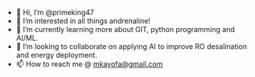 - 👋 Hi, I’m @primeking47
- 👀 I’m interested in all things andrenaline!
- 🌱 I’m currently learning more about GIT, python programming and AI/ML.
- 💞️ I’m looking to collaborate on applying AI to improve RO desalination and energy deployment.
- 📫 How to reach me @ mkayofa@gmail.com

<!---
primeking47/primeking47 is a ✨ special ✨ repository because its `README.md` (this file) appears on your GitHub profile.
You can click the Preview link to take a look at your changes.
--->
